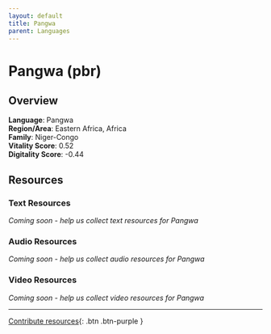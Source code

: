 ```yaml
---
layout: default
title: Pangwa
parent: Languages
---
```


# Pangwa (pbr)

## Overview

**Language**: Pangwa  
**Region/Area**: Eastern Africa, Africa  
**Family**: Niger-Congo  
**Vitality Score**: 0.52  
**Digitality Score**: -0.44  

## Resources

### Text Resources
*Coming soon - help us collect text resources for Pangwa*

### Audio Resources
*Coming soon - help us collect audio resources for Pangwa*

### Video Resources
*Coming soon - help us collect video resources for Pangwa*

---

[Contribute resources](https://fairtrain.github.io/){: .btn .btn-purple }
